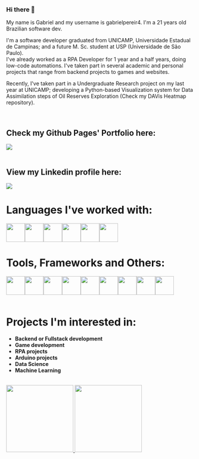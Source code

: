 ### Hi there 👋
My name is Gabriel and my username is gabrielpereir4. I'm a 21 years old Brazilian software dev.

I'm a software developer graduated from UNICAMP, Universidade Estadual de Campinas; and a future M. Sc. student at USP (Universidade de São Paulo). <br>
I've already worked as a RPA Developer for 1 year and a half years, doing low-code automations.
I've taken part in several academic and personal projects that range from backend projects to games and websites.

Recently, I've taken part in a Undergraduate Research project on my last year at UNICAMP; developing a Python-based Visualization system for Data Assimilation steps of Oil Reserves Exploration (Check my DAVis Heatmap repository).

<br>

## Check my Github Pages' Portfolio here:
<div>
  <a href="https://gabrielpereir4.github.io/" target="_blank">
    <img loading="lazy" src="https://img.shields.io/badge/-Portfolio-7900C2?style=for-the-badge&logo=web&logoColor=white" target="_blank">
  </a>   
</div>

<br>

## View my Linkedin profile here:
<div>
  <a href="https://www.linkedin.com/in/gabriel-josé-pereira-42316b217" target="_blank"><img loading="lazy" src="https://img.shields.io/badge/-LinkedIn-%230077B5?style=for-the-badge&logo=linkedin&logoColor=white" target="_blank"></a>   
</div>

<h1>Languages I've worked with:</h1>
<div style="display: flex; flex-direction: row;">
  <img src="https://cdn.jsdelivr.net/gh/devicons/devicon/icons/python/python-original.svg" width='50' height='50'/>
  <img src="https://cdn.jsdelivr.net/gh/devicons/devicon/icons/java/java-original.svg" width='50' height='50'/>
  <img src="https://cdn.jsdelivr.net/gh/devicons/devicon/icons/csharp/csharp-original.svg" width='50' height='50'/>
  <img src="https://cdn.jsdelivr.net/gh/devicons/devicon/icons/c/c-original.svg" width='50' height='50'/>
  <img src="https://cdn.jsdelivr.net/gh/devicons/devicon/icons/cplusplus/cplusplus-original.svg" width='50' height='50'/>
  <img src="https://cdn.jsdelivr.net/gh/devicons/devicon@latest/icons/flutter/flutter-original.svg" width='50' height='50'/>
</div>

<h1>Tools, Frameworks and Others:</h1>
<div style="display: flex; flex-direction: row;">
  <img src="https://cdn.jsdelivr.net/gh/devicons/devicon@latest/icons/git/git-original.svg" width='50' height='50'/>
  <img src="https://cdn.jsdelivr.net/gh/devicons/devicon@latest/icons/github/github-original.svg" width='50' height='50'/>
  <img src="https://cdn.jsdelivr.net/gh/devicons/devicon@latest/icons/pandas/pandas-original.svg" width='50' height='50'/>
  <img src="https://cdn.jsdelivr.net/gh/devicons/devicon@latest/icons/plotly/plotly-original.svg" width='50' height='50'/>
  <img src="https://cdn.jsdelivr.net/gh/devicons/devicon@latest/icons/selenium/selenium-original.svg" width='50' height='50'/>
  <img src="https://cdn.jsdelivr.net/gh/devicons/devicon@latest/icons/maven/maven-original.svg" width='50' height='50'/>
  <img src="https://cdn.jsdelivr.net/gh/devicons/devicon@latest/icons/arduino/arduino-original-wordmark.svg" width='50' height='50'/>
  <img src="https://cdn.jsdelivr.net/gh/devicons/devicon@latest/icons/godot/godot-original.svg" width='50' height='50'/>
  <img src="https://cdn.jsdelivr.net/gh/devicons/devicon@latest/icons/sqlite/sqlite-original.svg" width='50' height='50'/>

</div>

<br>

# Projects I'm interested in:
- **Backend or Fullstack development**
- **Game development**
- **RPA projects**
- **Arduino projects**
- **Data Science**
- **Machine Learning**

<br>

<div>
<a href="https://github.com/gabrielpereir4">
<img loading="lazy" height="180em" src="https://github-readme-stats.vercel.app/api/top-langs/?username=gabrielpereir4&layout=compact&langs_count=7&theme=dracula"/>
<img loading="lazy" height="180em" src="https://github-readme-stats.vercel.app/api?username=gabrielpereir4&show_icons=true&theme=dracula&include_all_commits=true&count_private=true"/>
</div>
          
<!--
**gabrielpereir4/gabrielpereir4** is a ✨ _special_ ✨ repository because its `README.md` (this file) appears on your GitHub profile.

Here are some ideas to get you started:

- 🔭 I’m currently working on ...
- 🌱 I’m currently learning ...
- 👯 I’m looking to collaborate on ...
- 🤔 I’m looking for help with ...
- 💬 Ask me about ...
- 📫 How to reach me: ...
- 😄 Pronouns: ...
- ⚡ Fun fact: ...
-->
